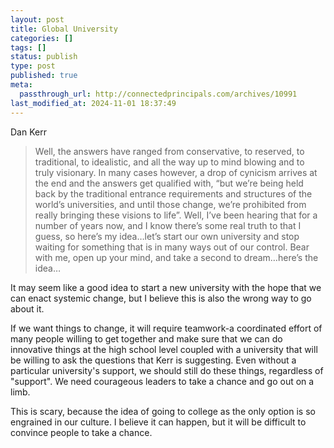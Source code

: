 ```yaml
---
layout: post
title: Global University
categories: []
tags: []
status: publish
type: post
published: true
meta:
  passthrough_url: http://connectedprincipals.com/archives/10991
last_modified_at: 2024-11-01 18:37:49
---
```


Dan Kerr


>Well, the answers have ranged from conservative, to reserved, to traditional, to idealistic, and all the way up to mind blowing and to truly visionary. In many cases however, a drop of cynicism arrives at the end and the answers get qualified with, “but we’re being held back by the traditional entrance requirements and structures of the world’s universities, and until those change, we’re prohibited from really bringing these visions to life”. Well, I’ve been hearing that for a number of years now, and I know there’s some real truth to that I guess, so here’s my idea…let’s start our own university and stop waiting for something that is in many ways out of our control. Bear with me, open up your mind, and take a second to dream…here’s the idea…



It may seem like a good idea to start a new university with the hope that we can enact systemic change, but I believe this is also the wrong way to go about it.


If we want things to change, it will require teamwork-a coordinated effort of many people willing to get together and make sure that we can do innovative things at the high school level coupled with a university that will be willing to ask the questions that Kerr is suggesting. Even without a particular university's support, we should still do these things, regardless of "support". We need courageous leaders to take a chance and go out on a limb.


This is scary, because the idea of going to college as the only option is so engrained in our culture. I believe it can happen, but it will be difficult to convince people to take a chance.
